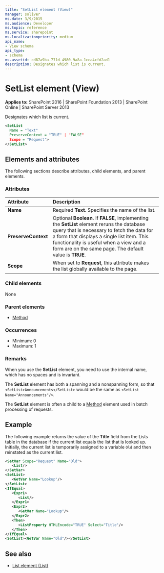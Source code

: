 ```yaml
---
title: "SetList element (View)"
manager: soliver
ms.date: 3/9/2015
ms.audience: Developer
ms.topic: reference
ms.service: sharepoint
ms.localizationpriority: medium
api_name:
- View schema
api_type:
- schema
ms.assetid: cd87a9ba-771d-4980-9a8a-1cca4cfd2ad1
description: Designates which list is current.
---
```


# SetList element (View)

**Applies to:** SharePoint 2016 | SharePoint Foundation 2013 | SharePoint Online | SharePoint Server 2013
  
Designates which list is current.
  
```XML
<SetList
  Name = "Text"
  PreserveContext = "TRUE" | "FALSE"
  Scope = "Request">
</SetList>
```

## Elements and attributes

The following sections describe attributes, child elements, and parent elements.

### Attributes

|**Attribute**|**Description**|
|:-----|:-----|
|**Name** <br/> |Required **Text**. Specifies the name of the list.  <br/> |
|**PreserveContext** <br/> |Optional **Boolean**. If **FALSE**, implementing the **SetList** element reruns the database query that is necessary to fetch the data for a form that displays a single list item. This functionality is useful when a view and a form are on the same page. The default value is **TRUE**.  <br/> |
|**Scope** <br/> |When set to **Request**, this attribute makes the list globally available to the page.  <br/> |
   
### Child elements

None
   
### Parent elements

- [Method](method-element-view.md)
   
### Occurrences

- Minimum: 0
- Maximum: 1  
   
### Remarks

When you use the **SetList** element, you need to use the internal name, which has no spaces and is invariant. 
  
The **SetList** element has both a spanning and a nonspanning form, so that `<SetList>Announcements</SetList>` would be the same as `<SetList Name="Announcements"/>`.
  
The **SetList** element is often a child to a [Method](method-element-view.md) element used in batch processing of requests. 
  
## Example

The following example returns the value of the **Title** field from the Lists table in the database if the current list equals the list that is looked up. Initially, the current list is temporarily assigned to a variable `Old` and then reinstated as the current list.
  
```XML
<SetVar Scope="Request" Name="Old">
   <List/>
</SetVar>
<SetList>
   <GetVar Name="Lookup"/>
</SetList>
<IfEqual>
   <Expr1>
      <List/>
   </Expr1>
   <Expr2>
      <GetVar Name="Lookup"/>
   </Expr2>
   <Then>
      <ListProperty HTMLEncode="TRUE" Select="Title"/>
   </Then>
</IfEqual>
<SetList><GetVar Name="Old"/></SetList>
```

## See also

- [List element (List)](list-element-list.md)


